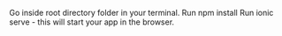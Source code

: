 Go inside root directory folder in your terminal.
Run npm install
Run ionic serve - this will start your app in the browser.